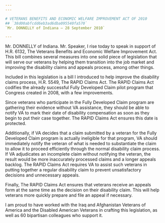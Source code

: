 ```yaml
---
---

# VETERANS BENEFITS AND ECONOMIC WELFARE IMPROVEMENT ACT OF 2010
## `38d00abfcdd6eb3ad6dba095540fa570`
`Mr. DONNELLY of Indiana — 28 September 2010`

---
```



Mr. DONNELLY of Indiana. Mr. Speaker, I rise today to speak in 
support of H.R. 6132, The Veterans Benefits and Economic Welfare 
Improvement Act. This bill combines several measures into one solid 
piece of legislation that will serve our veterans by helping them 
transition into the job market and improving the disability claims and 
appeals process, among other things.

Included in this legislation is a bill I introduced to help improve 
the disability claims process, H.R. 5549, The RAPID Claims Act. The 
RAPID Claims Act codifies the already successful Fully Developed Claim 
pilot program that Congress created in 2008, with a few improvements.

Since veterans who participate in the Fully Developed Claim program 
are gathering their evidence without VA assistance, they should be able 
to notify VA to mark their date of disability compensation as soon as 
they begin to put their case together. The RAPID Claims Act ensures 
this date is protected.

Additionally, if VA decides that a claim submitted by a veteran for 
the Fully Developed Claim program is actually ineligible for that 
program, VA should immediately notify the veteran of what is needed to 
substantiate the claim to allow it to proceed efficiently through the 
normal disability claim process. If VA adjudicates an incomplete claim 
without notifying the veteran, the result would be more inaccurately 
processed claims and a longer appeals backlog. The RAPID Claims Act 
requires VA to assist such veterans in putting together a regular 
disability claim to prevent unsatisfactory decisions and unnecessary 
appeals.

Finally, The RAPID Claims Act ensures that veterans receive an 
appeals form at the same time as the decision on their disability 
claim. This will help veterans more quickly prepare and file an appeal 
if necessary.

I am proud to have worked with the Iraq and Afghanistan Veterans of 
America and the Disabled American Veterans in crafting this 
legislation, as well as 60 bipartisan colleagues who support it.